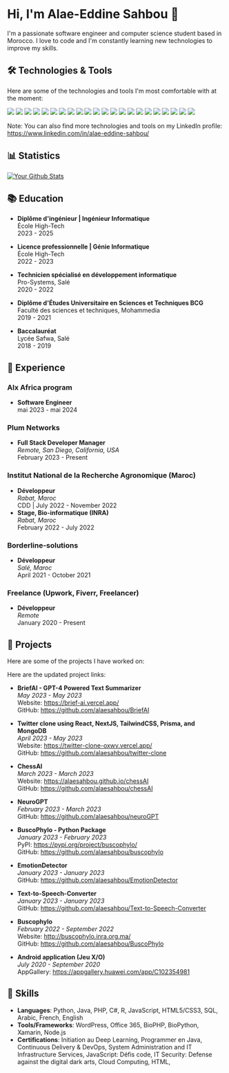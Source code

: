 # Hi, I'm Alae-Eddine Sahbou 👋

I'm a passionate software engineer and computer science student based in Morocco. I love to code and I'm constantly learning new technologies to improve my skills. 

## 🛠️ Technologies & Tools

Here are some of the technologies and tools I'm most comfortable with at the moment:

![](https://img.shields.io/badge/Code-JavaScript-informational?style=flat&color=informational&logo=javascript)
![](https://img.shields.io/badge/Code-Python-informational?style=flat&color=informational&logo=python)
![](https://img.shields.io/badge/Code-React-informational?style=flat&color=informational&logo=react)
![](https://img.shields.io/badge/Code-NextJS-informational?style=flat&color=informational&logo=next.js)
![](https://img.shields.io/badge/Code-TailwindCSS-informational?style=flat&color=informational&logo=tailwind-css)
![](https://img.shields.io/badge/Code-Prisma-informational?style=flat&color=informational&logo=prisma)
![](https://img.shields.io/badge/Code-MongoDB-informational?style=flat&color=informational&logo=mongodb)
![](https://img.shields.io/badge/Tool-Webpack-informational?style=flat&color=warning&logo=webpack)
![](https://img.shields.io/badge/Tool-Jest-informational?style=flat&color=warning&logo=jest)
![](https://img.shields.io/badge/Tool-SCSS-informational?style=flat&color=warning&logo=sass)
![](https://img.shields.io/badge/Tool-Docker-informational?style=flat&color=warning&logo=docker)
![](https://img.shields.io/badge/Code-Java-informational?style=flat&color=informational&logo=java)
![](https://img.shields.io/badge/Code-C++-informational?style=flat&color=informational&logo=c%2B%2B)
![](https://img.shields.io/badge/Code-HTML5-informational?style=flat&color=informational&logo=html5)
![](https://img.shields.io/badge/Code-CSS3-informational?style=flat&color=informational&logo=css3)
![](https://img.shields.io/badge/Code-Node.js-informational?style=flat&color=informational&logo=node-dot-js)
![](https://img.shields.io/badge/Tool-MongoDB-informational?style=flat&color=success&logo=mongodb)
![](https://img.shields.io/badge/Tool-MySQL-informational?style=flat&color=success&logo=mysql)
![](https://img.shields.io/badge/Tool-Git-informational?style=flat&color=success&logo=git)
![](https://img.shields.io/badge/Tool-GitHub-informational?style=flat&color=success&logo=github)
![](https://img.shields.io/badge/Tool-Visual_Studio_Code-informational?style=flat&color=success&logo=visual-studio-code)
![](https://img.shields.io/badge/Tool-IntelliJ_IDEA-informational?style=flat&color=success&logo=intellij-idea)

Note: You can also find more technologies and tools on my LinkedIn profile: https://www.linkedin.com/in/alae-eddine-sahbou/

## 📊 Statistics
[![Your Github Stats](https://github-readme-stats.vercel.app/api?username=alaesahbou&theme=dark&count_private=true)](https://github.com/anuraghazra/github-readme-stats)

## 📚 Education

- **Diplôme d'ingénieur | Ingénieur Informatique**\
  École High-Tech\
  2023 - 2025

- **Licence professionnelle | Génie Informatique**\
  École High-Tech\
  2022 - 2023

- **Technicien spécialisé en développement informatique**\
  Pro-Systems, Salé\
  2020 - 2022

- **Diplôme d'Études Universitaire en Sciences et Techniques BCG**\
  Faculté des sciences et techniques, Mohammedia\
  2019 - 2021

- **Baccalauréat**\
  Lycée Safwa, Salé\
  2018 - 2019

## 💼 Experience

### Alx Africa program
- **Software Engineer**\
  mai 2023 - mai 2024

### Plum Networks
- **Full Stack Developer Manager**\
  *Remote, San Diego, California, USA*\
  February 2023 - Present

### Institut National de la Recherche Agronomique (Maroc)
- **Développeur**\
  *Rabat, Maroc*\
  CDD | July 2022 - November 2022
- **Stage, Bio-informatique (INRA)**\
  *Rabat, Maroc*\
  February 2022 - July 2022

### Borderline-solutions
- **Développeur**\
  *Salé, Maroc*\
  April 2021 - October 2021

### Freelance (Upwork, Fiverr, Freelancer)
- **Développeur**\
  *Remote*\
  January 2020 - Present

## 🚀 Projects

Here are some of the projects I have worked on:

Here are the updated project links:

- **BriefAI - GPT-4 Powered Text Summarizer**\
  *May 2023 - May 2023*\
  Website: https://brief-ai.vercel.app/ \
  GitHub: https://github.com/alaesahbou/BriefAI

- **Twitter clone using React, NextJS, TailwindCSS, Prisma, and MongoDB**\
  *April 2023 - May 2023*\
  Website: https://twitter-clone-oxwv.vercel.app/ \
  GitHub: https://github.com/alaesahbou/twitter-clone

- **ChessAI**\
  *March 2023 - March 2023*\
  Website: https://alaesahbou.github.io/chessAI \
  GitHub: https://github.com/alaesahbou/chessAI

- **NeuroGPT**\
  *February 2023 - March 2023*\
  GitHub: https://github.com/alaesahbou/neuroGPT

- **BuscoPhylo - Python Package**\
  *January 2023 - February 2023*\
  PyPI: https://pypi.org/project/buscophylo/ \
  GitHub: https://github.com/alaesahbou/buscophylo

- **EmotionDetector**\
  *January 2023 - January 2023*\
  GitHub: https://github.com/alaesahbou/EmotionDetector

- **Text-to-Speech-Converter**\
  *January 2023 - January 2023*\
  GitHub: https://github.com/alaesahbou/Text-to-Speech-Converter

- **Buscophylo**\
  *February 2022 - September 2022*\
  Website: http://buscophylo.inra.org.ma/ \
  GitHub: https://github.com/alaesahbou/BuscoPhylo

- **Android application (Jeu X/O)**\
  *July 2020 - September 2020*\
  AppGallery: https://appgallery.huawei.com/app/C102354981

## 🌱 Skills

- **Languages**: Python, Java, PHP, C#, R, JavaScript, HTML5/CSS3, SQL, Arabic, French, English
- **Tools/Frameworks**: WordPress, Office 365, BioPHP, BioPython, Xamarin, Node.js
- **Certifications**: Initiation au Deep Learning, Programmer en Java, Continuous Delivery & DevOps, System Administration and IT Infrastructure Services, JavaScript: Défis code, IT Security: Defense against the digital dark arts, Cloud Computing, HTML,
